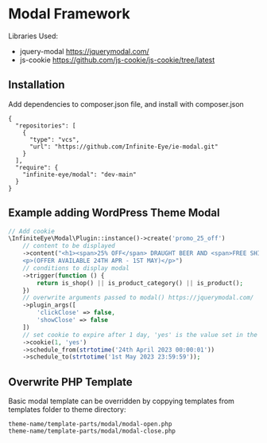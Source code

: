 # Modal Framework

Libraries Used:
* jquery-modal https://jquerymodal.com/
* js-cookie https://github.com/js-cookie/js-cookie/tree/latest

## Installation

Add dependencies to composer.json file, and install with composer.json
```
{
  "repositories": [
    {
      "type": "vcs",
      "url": "https://github.com/Infinite-Eye/ie-modal.git"
    }
  ],
  "require": {
    "infinite-eye/modal": "dev-main"
  }
}
```

## Example adding WordPress Theme Modal

```php
// Add cookie
\InfiniteEye\Modal\Plugin::instance()->create('promo_25_off')
    // content to be displayed
    ->content("<h1><span>25% OFF</span> DRAUGHT BEER AND <span>FREE SHIPPING</span> SITE WIDE</h1>
    <p>(OFFER AVAILABLE 24TH APR - 1ST MAY)</p>")
    // conditions to display modal
    ->trigger(function () {
        return is_shop() || is_product_category() || is_product();
    })
    // overwrite arguments passed to modal() https://jquerymodal.com/
    ->plugin_args([
        'clickClose' => false,
        'showClose' => false
    ])
    // set cookie to expire after 1 day, 'yes' is the value set in the cookie
    ->cookie(1, 'yes')
    ->schedule_from(strtotime('24th April 2023 00:00:01'))
    ->schedule_to(strtotime('1st May 2023 23:59:59'));

```

## Overwrite PHP Template

Basic modal template can be overridden by coppying templates from templates folder to theme directory:

```
theme-name/template-parts/modal/modal-open.php
theme-name/template-parts/modal/modal-close.php
```